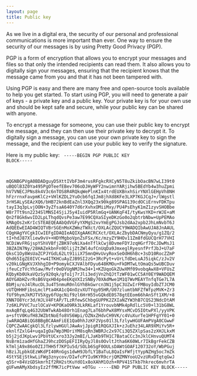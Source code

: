 ```yaml
---
layout: page
title: Public key
---
```


As we live in a digital era, the security of our personal and professional communications is more important than ever. One way to ensure the security of our messages is by using Pretty Good Privacy (PGP).

PGP is a form of encryption that allows you to encrypt your messages and files so that only the intended recipients can read them. It also allows you to digitally sign your messages, ensuring that the recipient knows that the message came from you and that it has not been tampered with.

Using PGP is easy and there are many free and open-source tools available to help you get started. To start using PGP, you will need to generate a pair of keys - a private key and a public key. Your private key is for your own use and should be kept safe and secure, while your public key can be shared with anyone.

To encrypt a message for someone, you can use their public key to encrypt the message, and they can then use their private key to decrypt it. To digitally sign a message, you can use your own private key to sign the message, and the recipient can use your public key to verify the signature.

Here is my public key:
<code>
  -----BEGIN PGP PUBLIC KEY BLOCK-----

mQGNBGPVgA0BDADguyD5XttIVbF3m4rusRFgkcRXCyN5T8uZkibOacBN7wLI39t0
uBQOlB3Z0Ya495PgOTeefEBev706oDJHyWFY2nwimnYARjihw5BEdYb4w3huZpmi
hV7VNECJPNs8k4V3c6nTOS8R4RQkqWePlnKIx4trdEUXBnxhSirYNXlGEHpVh8NH
hFzrrnxFavpmKlCz+VHlKZDL2YuOcb6fqIJm8jhXd8KFe3LXP7KGJCqJ+/lWgstl
3rHSALySEAzXQ6/bHB72knBdEaZnl3XQq23x90kg89SPAG139cdOCiErnvFDKTpu
tayI3q3pLvjOON+3yZfsaA640Y7d6rXvhxOMiiMxy/PU4PsEhyK1mZ1zyvSHOBbe
W8r7Tt9sn2234SlMNSI4SjiJ5y4IuidP5RlmGq+UANKqF4I/tyKwsYKD+rWJE+aM
Qn2f8Gk6wvID2LpLThqdQvsPe3aw7E99CQXaSIyeDKzGo0o2qbtrbNbw+UpPEMAo
kMAgOs2xKrIcSTEAEQEAAbQdVGFyYXMgS2xvYmEgPGJsb2dAa2xpb2JhLmNvbT6J
AdQEEwEIAD4WIQTVBrSGEnMoXZWmzTWXct/OXLAcZQUCY9WADQIbAwUJA8JnAAUL
CQgHAgYVCgkICwIEFgIDAQIeAQIXgAAKCRCXct/OXLAcZbybDACNmyQyu/g1ZQ/2
tI+hdJ87Xliew9vV++HDYMgboVpnZsFSx/Kc/mzyZY9HOv11Zm8fdGUCQrH77VHI
NCDiWvFRGjspYShVVBfjZBK97oNiXa4nTflkCwj8DvmeFDYJzqHGrf70cJDwMsJ1
3BZAIN7Ny/28HAZekbnFn9DlijZtZWl4ufCnUqDa9JmxeglRyesnfPrfJbJ+U7aF
QksC1Oy8WsUaZCPJYGdL62Lt91iiX75mnQHvUvyRoxSeOdH6hBc+3sD10RocZZmP
Qhd65IgZE0IVC+w4ITKHCuAyZJB9SI2zG+3RcPyt+vUrLTdDeLuAJ5iqkC/zJv2V
v20kLGNgKVJXhhgI0+P9omykCXJVAlbFDyu648KMOu+FkDMTwLtOmaQs5wUBCDuv
jfeuCzTVcYhSaw/Mvfr0eDVUgNMJhw34+1+KZUqoGkZUwXMf09vobqAwX8+VFUsZ
KQbyKb0UkaVQzSy920qk/gfo1j7rJli3edjVn2hQJtTzWF01wCC5AY0EY9WADQEM
AOYGAbHZvrRsB6VqxH04p4eEKqVXIzSNBy70XAdMwe1M1Q7WvMEAYTnfqTGe7L7A
BbMju/oJ4lRucDL3u4T5nmuR0nlGYhBkGwrcn3N1j5pC3UZwIrFMBoyIdbZTJCM0
vUTQHHHFibsLmclPta4KA1cQ4nOzvXUTYqy05HR/U07zlumtbNFZfWfpzMVK+Zr3
fUf9hymJkMJTV5Xgy6fUgcNif9zl6HrH55vGQkdE0S78gtEEom66hAnSft1XM/+8
XNN7O8Ycr3d/HJLV4FtAP/TLzRfewSChbgGUPPK2ZXIaNZYW3hB7CQS23NdcDtAM
7z6KLPVVC7uzlOCaV+KPOKaO9Rk3LkRKLaf1YrouvbNMk4pRdlLc5V0+l31bG8WL
mxAqBfqLq4G32UbWTwkAb48Orh1Enag7LaT6bhPwX8MYsxMCvD5IOtwPXl/yyVPK
a+sftV0KufH8JWZbtNoEfo8VS6Wpi/OZNxZHdvCH9VK/c4VuXurTe1HPFgYY01+0
jwARAQABiQG8BBgBCAAmFiEE1Qa0hhJzKF2Vps01l3LfzlywHGUFAmPVgA0CGwwF
CQPCZwAACgkQl3LfzlywHGUlJAwAvjJpigR1RQGXJIk+zJuEhz34LAR9XMiYv5R+
eknlfZxlG4+uqaIgOa7Wp3MOriYM8sqRn3WBRJc2x97Ci3Q5ZXlpSas2zXHJLkxM
b5j2jdJKpLwv1PbVtUCxro33Jy2mBI/LJaKb9TH1C7BataCCc3nJklCHnvuQUMT4
NsBrm1zadHfGhaZJ9hczDOSpEFIIRyQyJl8s0OvltJtha6K60WLr7IkBgrFekCZB
kTmljA9x86o0ZIJTHH5f7KPIu5d/SOLb6SgF0OULsDAWtGOAF120732oY/WbPGuj
hBziJLpbkGEzWKdPI40RnGgs1dwH9JbfLY1BaTuL8QaIsFWfjtYypNZHg5oc7mZk
4StYSEjStkwLiFWg3znycov/DIwfcPYIu9KYR9crjQMZMNYooU2vzURxDTqtqGwJ
q5Sr+84VzGDSkmrhIf2RH2stKuYdO1x8oXAhM1Ozh+RPV41STkb7hkrec6mvhrTA
gUFwmAMyXbdsyIz2ffMK7icPtVww
=0TGu
-----END PGP PUBLIC KEY BLOCK-----
</code>

